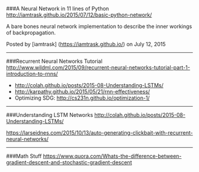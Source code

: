 ###A Neural Network in 11 lines of Python
http://iamtrask.github.io/2015/07/12/basic-python-network/

A bare bones neural network implementation to describe the
inner workings of backpropagation.

Posted by [iamtrask] (https://iamtrask.github.io/) on July 12, 2015

---

###Recurrent Neural Networks Tutorial
http://www.wildml.com/2015/09/recurrent-neural-networks-tutorial-part-1-introduction-to-rnns/
- http://colah.github.io/posts/2015-08-Understanding-LSTMs/
- http://karpathy.github.io/2015/05/21/rnn-effectiveness/
- Optimizing SDG: http://cs231n.github.io/optimization-1/

---

###Understanding LSTM Networks
http://colah.github.io/posts/2015-08-Understanding-LSTMs/


https://larseidnes.com/2015/10/13/auto-generating-clickbait-with-recurrent-neural-networks/

---

###Math Stuff
https://www.quora.com/Whats-the-difference-between-gradient-descent-and-stochastic-gradient-descent

